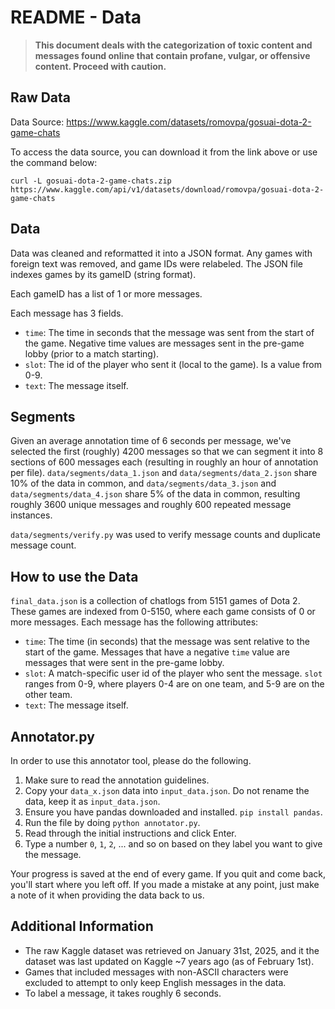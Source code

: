 # README - Data

> **This document deals with the categorization of toxic content and messages found online that contain profane, vulgar, or offensive content. Proceed with caution.**

## Raw Data

Data Source: <https://www.kaggle.com/datasets/romovpa/gosuai-dota-2-game-chats>

To access the data source, you can download it from the link above or use the command below:

`curl -L gosuai-dota-2-game-chats.zip https://www.kaggle.com/api/v1/datasets/download/romovpa/gosuai-dota-2-game-chats`

## Data

Data was cleaned and reformatted it into a JSON format. Any games with foreign text was removed, and game IDs were relabeled. The JSON file indexes games by its gameID (string format).

Each gameID has a list of 1 or more messages.

Each message has 3 fields.

- `time`: The time in seconds that the message was sent from the start of the game. Negative time values are messages sent in the pre-game lobby (prior to a match starting).
- `slot`: The id of the player who sent it (local to the game). Is a value from 0-9.
- `text`: The message itself.

## Segments

Given an average annotation time of 6 seconds per message, we've selected the first (roughly) 4200 messages so that we can segment it into 8 sections of 600 messages each (resulting in roughly an hour of annotation per file). `data/segments/data_1.json` and `data/segments/data_2.json` share 10% of the data in common, and `data/segments/data_3.json` and `data/segments/data_4.json` share 5% of the data in common, resulting roughly 3600 unique messages and roughly 600 repeated message instances.

`data/segments/verify.py` was used to verify message counts and duplicate message count.

## How to use the Data

`final_data.json` is a collection of chatlogs from 5151 games of Dota 2. These games are indexed from 0-5150, where each game consists of 0 or more messages. Each message has the following attributes:

- `time`: The time (in seconds) that the message was sent relative to the start of the game. Messages that have a negative `time` value are messages that were sent in the pre-game lobby.
- `slot`: A match-specific user id of the player who sent the message. `slot` ranges from 0-9, where players 0-4 are on one team, and 5-9 are on the other team.
- `text`: The message itself.

## Annotator.py

In order to use this annotator tool, please do the following.

1. Make sure to read the annotation guidelines.
2. Copy your `data_x.json` data into `input_data.json`. Do not rename the data, keep it as `input_data.json`.
3. Ensure you have pandas downloaded and installed. `pip install pandas`.
4. Run the file by doing `python annotator.py`.
5. Read through the initial instructions and click Enter.
6. Type a number `0`, `1`, `2`, ... and so on based on they label you want to give the message.

Your progress is saved at the end of every game. If you quit and come back, you'll start where you left off. If you made a mistake at any point, just make a note of it when providing the data back to us.

## Additional Information

- The raw Kaggle dataset was retrieved on January 31st, 2025, and it the dataset was last updated on Kaggle ~7 years ago (as of February 1st).
- Games that included messages with non-ASCII characters were excluded to attempt to only keep English messages in the data.
- To label a message, it takes roughly 6 seconds.
